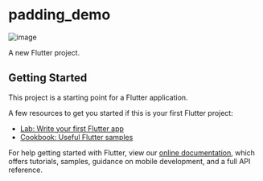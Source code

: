 # padding_demo

![image](https://github.com/pheromone/Flutter_learn_demo/blob/master/%E5%AE%B9%E5%99%A8%E7%B1%BBWidget/padding_demo/result.png) <br/>

A new Flutter project.

## Getting Started

This project is a starting point for a Flutter application.

A few resources to get you started if this is your first Flutter project:

- [Lab: Write your first Flutter app](https://flutter.io/docs/get-started/codelab)
- [Cookbook: Useful Flutter samples](https://flutter.io/docs/cookbook)

For help getting started with Flutter, view our 
[online documentation](https://flutter.io/docs), which offers tutorials, 
samples, guidance on mobile development, and a full API reference.
